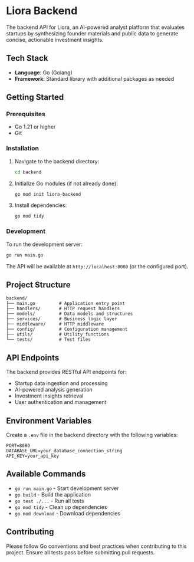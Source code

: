 # Liora Backend

The backend API for Liora, an AI-powered analyst platform that evaluates startups by synthesizing founder materials and public data to generate concise, actionable investment insights.

## Tech Stack

- **Language**: Go (Golang)
- **Framework**: Standard library with additional packages as needed

## Getting Started

### Prerequisites

- Go 1.21 or higher
- Git

### Installation

1. Navigate to the backend directory:
   ```bash
   cd backend
   ```

2. Initialize Go modules (if not already done):
   ```bash
   go mod init liora-backend
   ```

3. Install dependencies:
   ```bash
   go mod tidy
   ```

### Development

To run the development server:

```bash
go run main.go
```

The API will be available at `http://localhost:8080` (or the configured port).

## Project Structure

```
backend/
├── main.go         # Application entry point
├── handlers/       # HTTP request handlers
├── models/         # Data models and structures
├── services/       # Business logic layer
├── middleware/     # HTTP middleware
├── config/         # Configuration management
├── utils/          # Utility functions
└── tests/          # Test files
```

## API Endpoints

The backend provides RESTful API endpoints for:

- Startup data ingestion and processing
- AI-powered analysis generation
- Investment insights retrieval
- User authentication and management

## Environment Variables

Create a `.env` file in the backend directory with the following variables:

```env
PORT=8080
DATABASE_URL=your_database_connection_string
API_KEY=your_api_key
```

## Available Commands

- `go run main.go` - Start development server
- `go build` - Build the application
- `go test ./...` - Run all tests
- `go mod tidy` - Clean up dependencies
- `go mod download` - Download dependencies

## Contributing

Please follow Go conventions and best practices when contributing to this project. Ensure all tests pass before submitting pull requests.